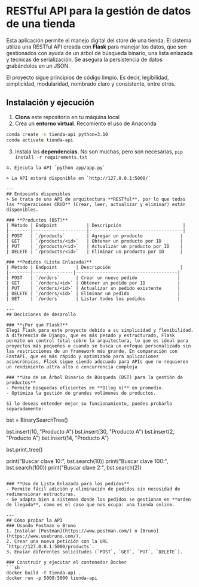 # RESTful API para la gestión de datos de una tienda

Esta aplicación permite el manejo digital del _store_ de una tienda. El sistema utiliza una RESTful API creada con **Flask** para manejar los datos, que son gestionados con ayuda de un árbol de búsqueda binario, una lista enlazada y técnicas de serialización. Se asegura la persistencia de datos grabándolos en un JSON.

El proyecto sigue principios de código limpio. Es decir, legibilidad, simplicidad, modularidad, nombrado claro y consistente, entre otros.

## Instalación y ejecución

1. **Clona** este repositorio en tu máquina local
2. Crea un **entorno virtual**. Recomiento el uso de Anaconda

```sh
conda create -n tienda-api python=3.10
conda activate tienda-api
```

3. Instala las **dependencias**. No son muchas, pero son necesarias, `pip install -r requirements.txt`

```
4. Ejecuta la API `python app/app.py`

> La API estará disponible en `http://127.0.0.1:5000/`

---
## Endpoints disponibles
> Se trata de una API de arquitectura **RESTful**, por lo que todas las **operaciones CRUD** (Crear, leer, actualizar y eliminar) están disponibles.

### **Productos (BST)**
| Método | Endpoint           | Descripción                       |
|--------|--------------------|-----------------------------------|
| POST   | `/products`        | Agregar un producto              |
| GET    | `/products/<id>`   | Obtener un producto por ID       |
| PUT    | `/products/<id>`   | Actualizar un producto por ID    |
| DELETE | `/products/<id>`   | Eliminar un producto por ID      |

### **Pedidos (Lista Enlazada)**
| Método | Endpoint       | Descripción                          |
|--------|---------------|--------------------------------------|
| POST   | `/orders`      | Crear un nuevo pedido               |
| GET    | `/orders/<id>` | Obtener un pedido por ID            |
| PUT    | `/orders/<id>` | Actualizar un pedido existente      |
| DELETE | `/orders/<id>` | Eliminar un pedido                  |
| GET    | `/orders`      | Listar todos los pedidos            |

---
## Decisiones de desarollo

### **¿Por qué Flask?**
Elegí Flask para este proyecto debido a su simplicidad y flexibilidad. A diferencia de Django, que es más pesado y estructurado, Flask permite un control total sobre la arquitectura, lo que es ideal para proyectos más pequeños o cuando se busca un enfoque personalizado sin las restricciones de un framework más grande. En comparación con FastAPI, que es más rápido y optimizado para aplicaciones asincrónicas, Flask sigue siendo adecuado para APIs que no requieren un rendimiento ultra alto o concurrencia compleja

### **Uso de un Árbol Binario de Búsqueda (BST) para la gestión de productos**
- Permite búsquedas eficientes en **O(log n)** en promedio.
- Optimiza la gestión de grandes volúmenes de productos.

Si lo deseas entender mejor su funcionamiento, puedes probarlo separadamente:

```

bst = BinarySearchTree()

bst.insert(10, "Producto A")
bst.insert(30, "Producto A")
bst.insert(2, "Producto A")
bst.insert(14, "Producto A")

bst.print_tree()

print("Buscar clave 10:", bst.search(10))
print("Buscar clave 100:", bst.search(100))
print("Buscar clave 2:", bst.search(2))

````

### **Uso de Lista Enlazada para los pedidos**
- Permite fácil adición y eliminación de pedidos sin necesidad de redimensionar estructuras.
- Se adapta bien a sistemas donde los pedidos se gestionan en **orden de llegada**, como es el caso que nos ocupa: una tienda online.

---
## Cómo probar la API
### Usando Postman o Bruno
1. Instalar [Postman](https://www.postman.com/) o [Bruno](https://www.usebruno.com/).
2. Crear una nueva petición con la URL `http://127.0.0.1:5000/products`.
3. Enviar diferentes solicitudes (`POST`, `GET`, `PUT`, `DELETE`).

### Construir y ejecutar el contenedor Docker
```sh
docker build -t tienda-api .
docker run -p 5000:5000 tienda-api
````
